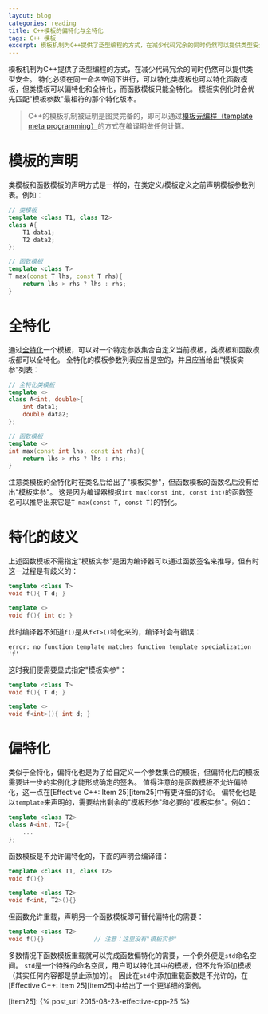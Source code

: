 ```yaml
---
layout: blog
categories: reading
title: C++模板的偏特化与全特化
tags: C++ 模板
excerpt: 模板机制为C++提供了泛型编程的方式，在减少代码冗余的同时仍然可以提供类型安全。特化必须在同一命名空间下进行，可以特化类模板也可以特化函数模板，但类模板可以偏特化和全特化，而函数模板只能全特化。模板实例化时会优先匹配"模板参数"最相符的那个特化版本。
---
```


模板机制为C++提供了泛型编程的方式，在减少代码冗余的同时仍然可以提供类型安全。
特化必须在同一命名空间下进行，可以特化类模板也可以特化函数模板，但类模板可以偏特化和全特化，而函数模板只能全特化。
模板实例化时会优先匹配"模板参数"最相符的那个特化版本。

> C++的模板机制被证明是图灵完备的，即可以通过[模板元编程（template meta programming）][meta]的方式在编译期做任何计算。

<!--more-->

# 模板的声明

类模板和函数模板的声明方式是一样的，在类定义/模板定义之前声明模板参数列表。例如：

```cpp
// 类模板
template <class T1, class T2>
class A{
    T1 data1;
    T2 data2;
};

// 函数模板
template <class T>
T max(const T lhs, const T rhs){   
    return lhs > rhs ? lhs : rhs;
}
```

# 全特化

通过[全特化][full]一个模板，可以对一个特定参数集合自定义当前模板，类模板和函数模板都可以全特化。
全特化的模板参数列表应当是空的，并且应当给出"模板实参"列表：

```cpp
// 全特化类模板
template <>
class A<int, double>{
    int data1;
    double data2;
};

// 函数模板
template <>
int max(const int lhs, const int rhs){   
    return lhs > rhs ? lhs : rhs;
}
```

注意类模板的全特化时在类名后给出了"模板实参"，但函数模板的函数名后没有给出"模板实参"。
这是因为编译器根据`int max(const int, const int)`的函数签名可以推导出来它是`T max(const T, const T)`的特化。

# 特化的歧义

上述函数模板不需指定"模板实参"是因为编译器可以通过函数签名来推导，但有时这一过程是有歧义的：

```cpp
template <class T>
void f(){ T d; }

template <>
void f(){ int d; }
```

此时编译器不知道`f()`是从`f<T>()`特化来的，编译时会有错误：

```
error: no function template matches function template specialization 'f'
```

这时我们便需要显式指定"模板实参"：

```cpp
template <class T>
void f(){ T d; }

template <>
void f<int>(){ int d; }
```

# 偏特化

类似于全特化，偏特化也是为了给自定义一个参数集合的模板，但偏特化后的模板需要进一步的实例化才能形成确定的签名。
值得注意的是函数模板不允许偏特化，这一点在[Effective C++: Item 25][item25]中有更详细的讨论。
偏特化也是以`template`来声明的，需要给出剩余的"模板形参"和必要的"模板实参"。例如：

```cpp
template <class T2>
class A<int, T2>{
    ...
};
```

函数模板是不允许偏特化的，下面的声明会编译错：

```cpp
template <class T1, class T2>
void f(){}

template <class T2>
void f<int, T2>(){}
```

但函数允许重载，声明另一个函数模板即可替代偏特化的需要：

```cpp
template <class T2>
void f(){}              // 注意：这里没有"模板实参"
```

多数情况下函数模板重载就可以完成函数偏特化的需要，一个例外便是`std`命名空间。
`std`是一个特殊的命名空间，用户可以特化其中的模板，但不允许添加模板（其实任何内容都是禁止添加的）。
因此在`std`中添加重载函数是不允许的，在[Effective C++: Item 25][item25]中给出了一个更详细的案例。

[meta]: /2015/08/25/2015-09-16-effective-cpp-48.html
[partial]: http://en.cppreference.com/w/cpp/language/partial_specialization
[full]: http://en.cppreference.com/w/cpp/language/template_specialization
[item25]: {% post_url 2015-08-23-effective-cpp-25 %}
